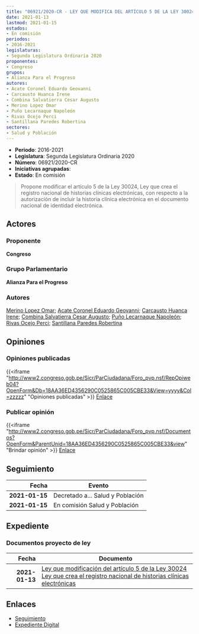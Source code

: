 ```yaml
---
title: "06921/2020-CR - LEY QUE MODIFICA DEL ARTÍCULO 5 DE LA LEY 30024 LEY QUE CREA EL REGISTRO NACIONAL DE HISTORIAS CLÍNICAS ELECTRÓNICAS"
date: 2021-01-13
lastmod: 2021-01-15
estados:
- En comisión
periodos:
- 2016-2021
legislaturas:
- Segunda Legislatura Ordinaria 2020
proponentes:
- Congreso
grupos:
- Alianza Para el Progreso
autores:
- Acate Coronel Eduardo Geovanni
- Carcausto Huanca Irene
- Combina Salvatierra Cesar Augusto
- Merino Lopez Omar
- Puño Lecarnaque Napoleón
- Rivas Ocejo Perci
- Santillana Paredes Robertina
sectores:
- Salud y Población
---
```

- **Periodo**: 2016-2021
- **Legislatura**: Segunda Legislatura Ordinaria 2020
- **Número**: 06921/2020-CR
- **Iniciativas agrupadas**: 
- **Estado**: En comisión

> Propone modificar el artículo 5 de la Ley 30024, Ley que crea el registro nacional de historias clínicas electrónicas, con respecto a la autorización de incluir la historia clínica electrónica en el documento nacional de identidad electrónica.


## Actores

### Proponente

**Congreso**

### Grupo Parlamentario

**Alianza Para el Progreso**

### Autores

[Merino Lopez Omar](mailto:mailto:omerino@congreso.gob.pe); [Acate Coronel Eduardo Geovanni](mailto:mailto:eacate@congreso.gob.pe); [Carcausto Huanca Irene](mailto:mailto:icarcausto@congreso.gob.pe); [Combina Salvatierra Cesar Augusto](mailto:mailto:ccombina@congreso.gob.pe); [Puño Lecarnaque Napoleón](mailto:mailto:npuno@congreso.gob.pe); [Rivas Ocejo Perci](mailto:mailto:privas@congreso.gob.pe); [Santillana Paredes Robertina](mailto:mailto:rsantillana@congreso.gob.pe)

## Opiniones

### Opiniones publicadas

{{<iframe "http://www2.congreso.gob.pe/Sicr/ParCiudadana/Foro_pvp.nsf/RepOpiweb04?OpenForm&Db=18AA36ED4356290C0525865C005CBE33&View=yyyy&Col=zzzzz" "Opiniones publicadas" >}}
[Enlace](http://www2.congreso.gob.pe/Sicr/ParCiudadana/Foro_pvp.nsf/RepOpiweb04?OpenForm&Db=18AA36ED4356290C0525865C005CBE33&View=yyyy&Col=zzzzz)

### Publicar opinión

{{<iframe "http://www2.congreso.gob.pe/Sicr/ParCiudadana/Foro_pvp.nsf/Documentos?OpenForm&ParentUnid=18AA36ED4356290C0525865C005CBE33&view" "Brindar opinión" >}}
[Enlace](http://www2.congreso.gob.pe/Sicr/ParCiudadana/Foro_pvp.nsf/Documentos?OpenForm&ParentUnid=18AA36ED4356290C0525865C005CBE33&view)


## Seguimiento

| Fecha | Evento |
|------:|--------|
| **2021-01-15** | Decretado a... Salud y Población |
| **2021-01-15** | En comisión Salud y Población |

## Expediente

### Documentos proyecto de ley

| Fecha | Documento |
|------:|-----------|
| **2021-01-13** | [Ley que modificación del artículo 5 de la Ley 30024 Ley que crea el registro nacional de historias clínicas electrónicas](http://www.leyes.congreso.gob.pe/Documentos/2016_2021/Proyectos_de_Ley_y_de_Resoluciones_Legislativas/PL06921-20210113.pdf) |

## Enlaces

- [Seguimiento](http://www2.congreso.gob.pe/Sicr/TraDocEstProc/CLProLey2016.nsf/f7fff46988ca05b1052578e100829cc7/23cd6bdfba46b67a0525865c006c373b?OpenDocument)
- [Expediente Digital](http://www2.congreso.gob.pe/Sicr/TraDocEstProc/Expvirt_2011.nsf/visbusqptramdoc1621/06921?opendocument)

